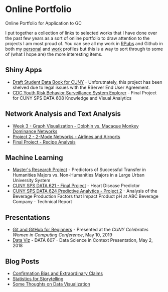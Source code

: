 # Online Portfolio
Online Portfolio for Application to GC

I put together a collection of links to selected works that I have done over the past few years as a sort of online portfolio to draw attention to the projects I am most proud of.  You can see all my work in [RPubs](https://rpubs.com/betsyrosalen) and Github in both my [personal](https://github.com/betsyrosalen) and [work](https://github.com/betsyCC) profiles but this is a way to sort through to some of (what I hope are) the more interesting items.

## Shiny Apps

- [Draft Student Data Book for CUNY](https://cuny-oira.shinyapps.io/CUNY_Data_Book_Shiny_DRAFT/) - Unforutnately, this project has been shelved due to legal issues with the RServer End User Agreement.
- [CDC Youth Risk Behavior Surveillance System Explorer](https://betsyrosalen.shinyapps.io/DATA608_Final_Project_Youth_Risk_Behavior/) - Final Project for CUNY SPS DATA 608 Knowledge and Visual Analytics

## Network Analysis and Text Analysis

- [Week 3 - Graph Visualization - Dolphin vs. Macaque Monkey Dominance Networks](https://nbviewer.org/github/betsyrosalen/DATA_620_Web_Analytics/blob/master/Week3-GraphVisualization.ipynb)
- [Project 2 - 2-Mode Networks - Airlines and Airports
](https://nbviewer.org/github/betsyrosalen/DATA_620_Web_Analytics/blob/master/Project2-2ModeNetworks-Airports.ipynb)
- [Final Project - Recipe Analysis](https://nbviewer.org/github/betsyrosalen/DATA_620_Web_Analytics/blob/master/Final_Project.ipynb)

## Machine Learning

- [Master's Research Project](https://github.com/betsyrosalen/DATA_698_Masters_Research_Project/blob/master/DATA698_FinalPaper_V2.pdf) - Predictors of Successful Transfer in Humanities Majors vs. Non-Humanities Majors in a Large Urban University System
- [CUNY SPS DATA 621 - Final Project](https://github.com/betsyrosalen/DATA_621_Business_Analyt_and_Data_Mining/blob/master/projectfinal_heart/final.pdf) - Heart Disease Predictor
- [CUNY SPS DATA 624 Predictive Analytics - Project 2](https://github.com/betsyrosalen/DATA_624_Predictive_Analytics/blob/master/Project_2/Data624_Technical_Report.pdf) - Analysis of the Beverage Production Factors that Impact Product pH at ABC Beverage Company - Technical Report

## Presentations

- [Git and GitHub for Beginners](https://rpubs.com/betsyrosalen/CUNY_CWIC_GitHub) - Presented at the *CUNY Celebrates Women in Computing Conference*, May 10, 2019
- [Data Viz](https://rpubs.com/betsyrosalen/Dataviz) - DATA 607 - Data Science in Context Presentation, May 2, 2018

## Blog Posts 

- [Confirmation Bias and Extraordinary Claims](https://rpubs.com/betsyrosalen/DATA621_Blog_Post_1)
- [Statistics for Storytelling](https://rpubs.com/betsyrosalen/DATA621_Blog_Post_2)
- [Some Thoughts on Data Visualization](https://rpubs.com/betsyrosalen/DATA621_Blog_Post_3)

